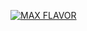 [![MAX FLAVOR](https://github.com/user-attachments/assets/f795da7b-4035-447b-8295-2b3ddca9efc1)](https://www.youtube.com/watch?v=AzmeJ8Hoy0M)
